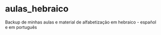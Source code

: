 # aulas_hebraico
Backup de minhas aulas e material de alfabetização em hebraico - español e em português
